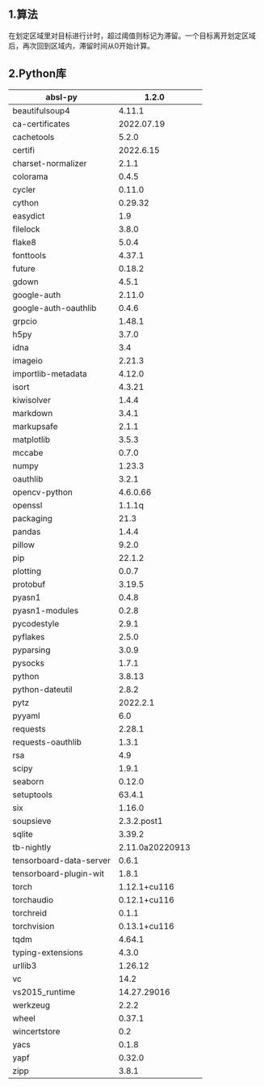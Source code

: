 ## 1.算法

在划定区域里对目标进行计时，超过阈值则标记为滞留。一个目标离开划定区域后，再次回到区域内，滞留时间从0开始计算。

## 2.Python库

| absl-py                 | 1.2.0           |      |
| ----------------------- | --------------- | ---- |
| beautifulsoup4          | 4.11.1          |      |
| ca-certificates         | 2022.07.19      |      |
| cachetools              | 5.2.0           |      |
| certifi                 | 2022.6.15       |      |
| charset-normalizer      | 2.1.1           |      |
| colorama                | 0.4.5           |      |
| cycler                  | 0.11.0          |      |
| cython                  | 0.29.32         |      |
| easydict                | 1.9             |      |
| filelock                | 3.8.0           |      |
| flake8                  | 5.0.4           |      |
| fonttools               | 4.37.1          |      |
| future                  | 0.18.2          |      |
| gdown                   | 4.5.1           |      |
| google-auth             | 2.11.0          |      |
| google-auth-oauthlib    | 0.4.6           |      |
| grpcio                  | 1.48.1          |      |
| h5py                    | 3.7.0           |      |
| idna                    | 3.4             |      |
| imageio                 | 2.21.3          |      |
| importlib-metadata      | 4.12.0          |      |
| isort                   | 4.3.21          |      |
| kiwisolver              | 1.4.4           |      |
| markdown                | 3.4.1           |      |
| markupsafe              | 2.1.1           |      |
| matplotlib              | 3.5.3           |      |
| mccabe                  | 0.7.0           |      |
| numpy                   | 1.23.3          |      |
| oauthlib                | 3.2.1           |      |
| opencv-python           | 4.6.0.66        |      |
| openssl                 | 1.1.1q          |      |
| packaging               | 21.3            |      |
| pandas                  | 1.4.4           |      |
| pillow                  | 9.2.0           |      |
| pip                     | 22.1.2          |      |
| plotting                | 0.0.7           |      |
| protobuf                | 3.19.5          |      |
| pyasn1                  | 0.4.8           |      |
| pyasn1-modules          | 0.2.8           |      |
| pycodestyle             | 2.9.1           |      |
| pyflakes                | 2.5.0           |      |
| pyparsing               | 3.0.9           |      |
| pysocks                 | 1.7.1           |      |
| python                  | 3.8.13          |      |
| python-dateutil         | 2.8.2           |      |
| pytz                    | 2022.2.1        |      |
| pyyaml                  | 6.0             |      |
| requests                | 2.28.1          |      |
| requests-oauthlib       | 1.3.1           |      |
| rsa                     | 4.9             |      |
| scipy                   | 1.9.1           |      |
| seaborn                 | 0.12.0          |      |
| setuptools              | 63.4.1          |      |
| six                     | 1.16.0          |      |
| soupsieve               | 2.3.2.post1     |      |
| sqlite                  | 3.39.2          |      |
| tb-nightly              | 2.11.0a20220913 |      |
| tensorboard-data-server | 0.6.1           |      |
| tensorboard-plugin-wit  | 1.8.1           |      |
| torch                   | 1.12.1+cu116    |      |
| torchaudio              | 0.12.1+cu116    |      |
| torchreid               | 0.1.1           |      |
| torchvision             | 0.13.1+cu116    |      |
| tqdm                    | 4.64.1          |      |
| typing-extensions       | 4.3.0           |      |
| urllib3                 | 1.26.12         |      |
| vc                      | 14.2            |      |
| vs2015_runtime          | 14.27.29016     |      |
| werkzeug                | 2.2.2           |      |
| wheel                   | 0.37.1          |      |
| wincertstore            | 0.2             |      |
| yacs                    | 0.1.8           |      |
| yapf                    | 0.32.0          |      |
| zipp                    | 3.8.1           |      |